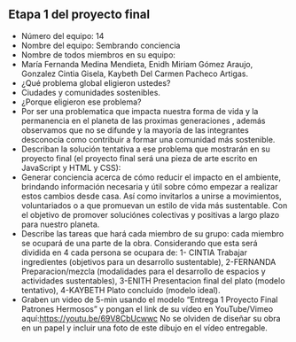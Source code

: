 ## Etapa 1 del proyecto final

- Número del equipo: 14 
- Nombre del equipo: Sembrando conciencia 
- Nombre de todos miembros en su equipo: 
- María Fernanda Medina Mendieta, Enidh Miriam Gómez Araujo, Gonzalez Cintia Gisela, Kaybeth Del Carmen Pacheco Artigas.
- ¿Qué problema global eligieron ustedes?
- Ciudades y comunidades sostenibles.
- ¿Porque eligieron ese problema? 
- Por ser una problematica que impacta nuestra forma de vida y la permanencia en el planeta de las proximas generaciones , además observamos que no se difunde  y la mayoría de las integrantes desconocía como contribuir a formar una comunidad más sostenible.
- Describan la solución tentativa a ese problema que mostrarán en su proyecto final (el proyecto final será una pieza de arte escrito en JavaScript y HTML y CSS):
- Generar conciencia acerca de cómo reducir el impacto en el ambiente, brindando información necesaria y útil sobre cómo empezar a realizar estos cambios desde casa. Así como invitarlos a unirse a movimientos, voluntariados o a que promuevan un estilo de vida más sustentable. Con el objetivo de promover soluciónes colectivas y positivas a largo plazo para nuestro planeta.
- Describe las tareas que hará cada miembro de su grupo: cada miembro se ocupará de una parte de la obra. Considerando que esta será dividida en 4 cada persona se ocupara de: 1- CINTIA Trabajar ingredientes (objetivos para un desarrollo sustentable), 2-FERNANDA Preparacion/mezcla (modalidades para el desarrollo de espacios y actividades sustentables), 3-ENITH Presentacion final del plato (modelo tentativo), 4-KAYBETH Plato concluido (modelo ideal).
- Graben un video de 5-min usando el modelo “Entrega 1 Proyecto Final Patrones Hermosos” y pongan el link de su vídeo en YouTube/Vimeo aquí:https://youtu.be/69V8CbUcwwc 
No se olviden de diseñar su obra en un papel y incluir una foto de este dibujo en el vídeo entregable.
